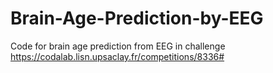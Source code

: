 # Brain-Age-Prediction-by-EEG
Code for brain age prediction from EEG in challenge https://codalab.lisn.upsaclay.fr/competitions/8336# 
